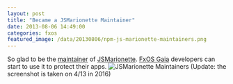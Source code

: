 ```yaml
---
layout: post
title: "Became a JSMarionette Maintainer"
date: 2013-08-06 14:49:00
categories: fxos
featured_image: /data/20130806/npm-js-marionette-maintainers.png
---
```


So glad to be the [maintainer](https://www.npmjs.com/package/marionette-js-runner/access) of [JSMarionette](https://www.npmjs.com/package/marionette-js-runner). [FxOS Gaia](https://github.com/mozilla-b2g/gaia) developers can start to use it to protect their apps.
![JSMarionette Maintainers](/blog/data/20130806/npm-js-marionette-maintainers.png)
(Update: the screenshot is taken on 4/13 in 2016)
